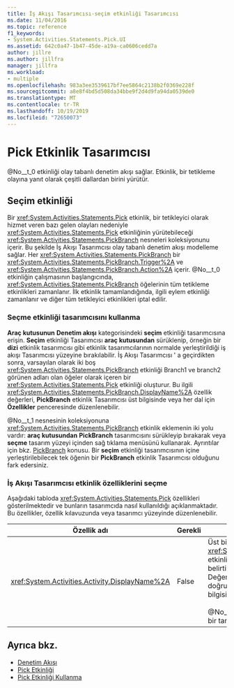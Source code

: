 ```yaml
---
title: İş Akışı Tasarımcısı-seçim etkinliği Tasarımcısı
ms.date: 11/04/2016
ms.topic: reference
f1_keywords:
- System.Activities.Statements.Pick.UI
ms.assetid: 642c0a47-1b47-45de-a19a-ca0606cedd7a
author: jillre
ms.author: jillfra
manager: jillfra
ms.workload:
- multiple
ms.openlocfilehash: 983a3ee3539617bf7ee5864c2138b2f0369e228f
ms.sourcegitcommit: a8e8f4bd5d508da34bbe9f2d4d9fa94da0539de0
ms.translationtype: MT
ms.contentlocale: tr-TR
ms.lasthandoff: 10/19/2019
ms.locfileid: "72650073"
---
```

# <a name="pick-activity-designer"></a>Pick Etkinlik Tasarımcısı

@No__t_0 etkinliği olay tabanlı denetim akışı sağlar. Etkinlik, bir tetikleme olayına yanıt olarak çeşitli dallardan birini yürütür.

## <a name="the-pick-activity"></a>Seçim etkinliği

Bir <xref:System.Activities.Statements.Pick> etkinlik, bir tetikleyici olarak hizmet veren bazı gelen olayları nedeniyle <xref:System.Activities.Statements.Pick> etkinliğinin yürütebileceği <xref:System.Activities.Statements.PickBranch> nesneleri koleksiyonunu içerir. Bu şekilde İş Akışı Tasarımcısı olay tabanlı denetim akışı modelleme sağlar. Her <xref:System.Activities.Statements.PickBranch> bir <xref:System.Activities.Statements.PickBranch.Trigger%2A> ve <xref:System.Activities.Statements.PickBranch.Action%2A> içerir. @No__t_0 etkinliğin çalışmasının başlangıcında, <xref:System.Activities.Statements.PickBranch> öğelerinin tüm tetikleme etkinlikleri zamanlanır. İlk etkinlik tamamlandığında, ilgili eylem etkinliği zamanlanır ve diğer tüm tetikleyici etkinlikleri iptal edilir.

### <a name="how-to-use-the-pick-activity-designer"></a>Seçme etkinliği tasarımcısını kullanma

**Araç kutusunun** **Denetim akışı** kategorisindeki **seçim** etkinliği tasarımcısına erişin. **Seçim** etkinliği Tasarımcısı **araç kutusundan** sürüklenip, örneğin bir **dizi** etkinlik tasarımcısı gibi etkinlik tasarımcılarının normalde yerleştirildiği iş akışı Tasarımcısı yüzeyine bırakılabilir. İş Akışı Tasarımcısı ' a geçirdikten sonra, varsayılan olarak iki boş <xref:System.Activities.Statements.PickBranch> etkinliği Branch1 ve branch2 görünen adları olan öğeler olarak içeren bir <xref:System.Activities.Statements.Pick> etkinliği oluşturur. Bu ilgili <xref:System.Activities.Statements.PickBranch.DisplayName%2A> özellik değerleri, **PickBranch** etkinlik Tasarımcısı üst bilgisinde veya her dal için **Özellikler** penceresinde düzenlenebilir.

@No__t_1 nesnesinin koleksiyonuna <xref:System.Activities.Statements.PickBranch> etkinlik eklemenin iki yolu vardır: **araç kutusundan** **PickBranch** tasarımcısını sürükleyip bırakarak veya **seçme** tasarım yüzeyi içinden sağ tıklama menüsünü kullanarak. Ayrıntılar için bkz. [PickBranch](../workflow-designer/pickbranch-activity-designer.md) konusu. Bir **seçim** etkinliği tasarımcısının içine yerleştirilebilecek tek öğenin bir **PickBranch** etkinlik Tasarımcısı olduğunu fark edersiniz.

### <a name="pick-activity-properties-in-the-workflow-designer"></a>İş Akışı Tasarımcısı etkinlik özelliklerini seçme

Aşağıdaki tabloda <xref:System.Activities.Statements.Pick> özellikleri gösterilmektedir ve bunların tasarımcıda nasıl kullanıldığı açıklanmaktadır. Bu özellikler, özellik kılavuzunda veya tasarımcı yüzeyinde düzenlenebilir.

|Özellik adı|Gerekli|Kullanım|
|-|--------------|-|
|<xref:System.Activities.Activity.DisplayName%2A>|False|Üst bilgide <xref:System.Activities.Statements.Pick> etkinlik tasarımcısının kolay adını belirtir. Varsayılan değer, seçer. Değer, özellik kılavuzunda veya doğrudan etkinlik tasarımcısının üst bilgisinde düzenlenebilir.<br /><br /> @No__t_0 kesinlikle gerekli olmasa da, bir tane kullanmak en iyi uygulamadır.|

## <a name="see-also"></a>Ayrıca bkz.

- [Denetim Akışı](../workflow-designer/control-flow-activity-designers.md)
- [Pick Etkinliği](/dotnet/framework/windows-workflow-foundation/pick-activity)
- [Pick Etkinliği Kullanma](/dotnet/framework/windows-workflow-foundation/samples/using-the-pick-activity)